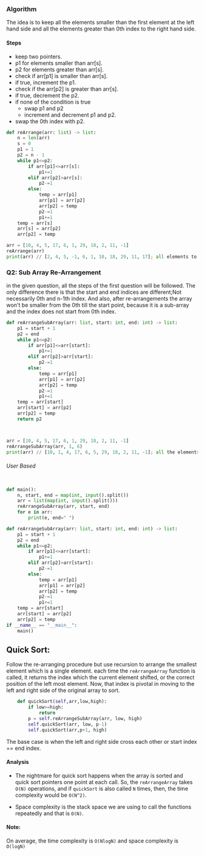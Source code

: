 ### Algorithm

The idea is to keep all the elements smaller than the first element at the left hand side and all the elements greater than 0th index to the right hand side.

#### Steps

- keep two pointers.
- p1 for elements smaller than arr[s].
- p2 for elements greater than arr[s].
- check if arr[p1] is smaller than arr[s].
- if true, increment the p1.
- check if the arr[p2] is greater than arr[s].
- if true, decrement the p2.
- if none of the condition is true
  - swap p1 and p2
  - increment and decrement p1 and p2.
- swap the 0th index with p2.

```py
def reArrange(arr: list) -> list:
    n = len(arr)
    s = 0
    p1 = 1
    p2 = n - 1
    while p1<=p2:
        if arr[p1]<=arr[s]:
            p1+=1
        elif arr[p2]>arr[s]:
            p2-=1
        else:
            temp = arr[p1]
            arr[p1] = arr[p2]
            arr[p2] = temp
            p2-=1
            p1+=1
    temp = arr[s]
    arr[s] = arr[p2]
    arr[p2] = temp

arr = [10, 4, 5, 17, 6, 1, 29, 18, 2, 11, -1]
reArrange(arr)
print(arr) // [2, 4, 5, -1, 6, 1, 10, 18, 29, 11, 17]; all elements to the left side fo 10 is smaller than 10.


```

### Q2: Sub Array Re-Arrangement

in the given question, all the steps of the first question will be followed.
The only difference there is that the start and end indices are different;Not necessarily 0th and n-1th index.
And also, after re-arrangements the array won't be smaller from the 0th till the start point, because it is a sub-array and the index does not start from 0th index.

```py
def reArrangeSubArray(arr: list, start: int, end: int) -> list:
    p1 = start + 1
    p2 = end
    while p1<=p2:
        if arr[p1]<=arr[start]:
            p1+=1
        elif arr[p2]>arr[start]:
            p2-=1
        else:
            temp = arr[p1]
            arr[p1] = arr[p2]
            arr[p2] = temp
            p2-=1
            p1+=1
    temp = arr[start]
    arr[start] = arr[p2]
    arr[p2] = temp
    return p2



arr = [10, 4, 5, 17, 6, 1, 29, 18, 2, 11, -1]
reArrangeSubArray(arr, 1, 6)
print(arr) // [10, 1, 4, 17, 6, 5, 29, 18, 2, 11, -1]; all the elements to the left side of 1st index is not smaller, because the starting index is 1.

```

###### User Based

```py

def main():
    n, start, end = map(int, input().split())
    arr = list(map(int, input().split()))
    reArrangeSubArray(arr, start, end)
    for e in arr:
        print(e, end=" ")

def reArrangeSubArray(arr: list, start: int, end: int) -> list:
    p1 = start + 1
    p2 = end
    while p1<=p2:
        if arr[p1]<=arr[start]:
            p1+=1
        elif arr[p2]>arr[start]:
            p2-=1
        else:
            temp = arr[p1]
            arr[p1] = arr[p2]
            arr[p2] = temp
            p2-=1
            p1+=1
    temp = arr[start]
    arr[start] = arr[p2]
    arr[p2] = temp
if __name__ == "__main__":
    main()
```

## Quick Sort:

Follow the re-arranging procedure but use recursion to arrange the smallest element which is a single element.
each time the `reArrangeArray` function is called, it returns the index which the current element shifted, or the correct position of the left most element.
Now, that index is pivotal in moving to the left and right side of the original array to sort.

```py
    def quickSort(self,arr,low,high):
        if low>=high:
            return
        p = self.reArrangeSubArray(arr, low, high)
        self.quickSort(arr, low, p-1)
        self.quickSort(arr,p+1, high)
```

The base case is when the left and right side cross each other or start index == end index.

#### Analysis

- The nightmare for quick sort happens when the array is sorted and quick sort pointers one point at each call.
  So, the `reArrangeArray` takes `O(N)` operations, and if `quickSort` is also called `N` times, then, the time complexity would be `O(N^2)`.

- Space complexity is the stack space we are using to call the functions repeatedly and that is `O(N)`.

#### Note:

On average, the time complexity is `O(NlogN)` and space complexity is `O(logN)`
